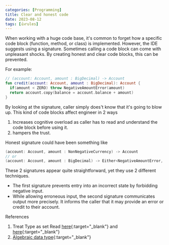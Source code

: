 ```yaml
---
categories: [Programming]
title: Clear and honest code
date: 2023-08-12
tags: [👍rules]
---
```


When working with a huge code base, it's common to forget how a specific code block (function, method, or class) is implemented. However, the IDE suggests using a signature. Sometimes calling a code block can come with unpleasant shocks. By creating honest and clear code blocks, this can be prevented.

For example:

```kotlin
// (account: Account, amount : BigDecimal) -> Account
fun credit(account: Account, amount : BigDecimal): Account {
  if(amount < ZERO) throw NegativeAmountError(amount)
  return account.copy(balance = account.balance + amount)
}
```

By looking at the signature, caller simply does't know that it's going to blow up. This kind of code blocks affect engineer in 2 ways
1. Increases cognitive overload as caller has to read and understand the code block before using it.
2. hampers the trust.

Honest signature could have been something like
```kotlin
(account: Account, amount : NonNegativeCurrency) -> Account
// or
(account: Account, amount : BigDecimal) -> Either<NegativeAmountError, Account>
```

These 2 signatures appear quite straightforward, yet they use 2 different techniques.

- The first signature prevents entry into an incorrect state by forbidding negative input.
- While allowing erroneous input, the second signature communicates output more precisely. It informs the caller that it may provide an error or credit to their account.

References
1. Treat Type as set Read [here](https://blog.ploeh.dk/2021/11/15/types-as-sets/){:target="_blank"} and [here](https://guide.elm-lang.org/appendix/types_as_sets.html){:target="_blank"}
2. [Algebraic data type](https://en.wikipedia.org/wiki/Algebraic_data_type){:target="_blank"}
